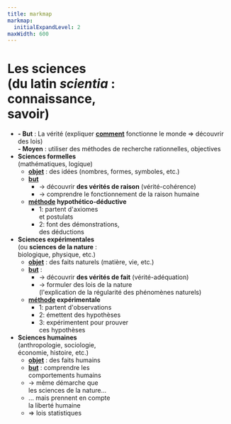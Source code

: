 ```yaml
---
title: markmap
markmap:
  initialExpandLevel: 2
maxWidth: 600
---
```

# **Les sciences <br> (du latin *scientia* : <br> connaissance, <br> savoir)** <!--fold-->
- **- But** : La vérité (expliquer <u>**comment**</u> fonctionne le monde => découvrir des lois) <br> **- Moyen** : utiliser des méthodes de recherche rationnelles, objectives
- **Sciences formelles** <br> (mathématiques, logique) <!--fold-->
  - **<u>objet</u>** : des idées (nombres, formes, symboles, etc.)
  - **<u>but</u>** 
    - -> découvrir **des vérités de raison** (vérité-cohérence)
    - -> comprendre le fonctionnement de la raison humaine
  - **<u>méthode</u> hypothético-déductive**
    - 1: partent d'axiomes <br>et postulats
    - 2: font des démonstrations,<br> des déductions
- **Sciences expérimentales** <br> (ou **sciences de la nature** : <br> biologique, physique, etc.) <!--fold-->
    - **<u>objet</u>** : des faits naturels (matière, vie, etc.)
    - **<u>but</u>** : 
      - -> découvrir **des vérités de fait** (vérité-adéquation)
      - -> formuler des lois de la nature <br>(l'explication de la régularité des phénomènes naturels)
    - **<u>méthode</u> expérimentale**
      - 1: partent d'observations
      - 2: émettent des hypothèses
      - 3: expérimentent pour prouver <br>ces hypothèses
- **Sciences humaines** <br> (anthropologie, sociologie,<br> économie, histoire, etc.) <!--fold-->
    - **<u>objet</u>** : des faits humains
    - **<u>but</u>** : comprendre les<br> comportements humains
    - → même démarche que <br>les sciences de la nature...
    - ... mais prennent en compte <br>la liberté humaine
    - => lois statistiques